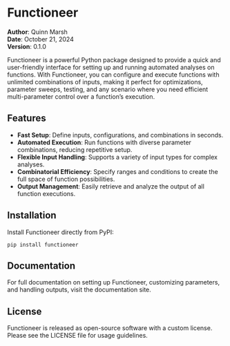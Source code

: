 # Functioneer

**Author**: Quinn Marsh  
**Date**: October 21, 2024  
**Version**: 0.1.0  

Functioneer is a powerful Python package designed to provide a quick and user-friendly interface for setting up and running automated analyses on functions. With Functioneer, you can configure and execute functions with unlimited combinations of inputs, making it perfect for optimizations, parameter sweeps, testing, and any scenario where you need efficient multi-parameter control over a function’s execution.

## Features

- **Fast Setup**: Define inputs, configurations, and combinations in seconds.
- **Automated Execution**: Run functions with diverse parameter combinations, reducing repetitive setup.
- **Flexible Input Handling**: Supports a variety of input types for complex analyses.
- **Combinatorial Efficiency**: Specify ranges and conditions to create the full space of function possibilities.
- **Output Management**: Easily retrieve and analyze the output of all function executions.

## Installation

Install Functioneer directly from PyPI:

```
pip install functioneer
```

## Documentation
For full documentation on setting up Functioneer, customizing parameters, and handling outputs, visit the documentation site.

## License
Functioneer is released as open-source software with a custom license. Please see the LICENSE file for usage guidelines.
